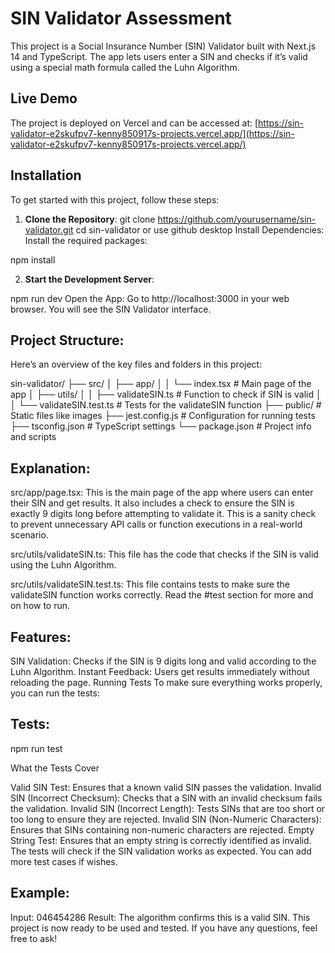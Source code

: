 # SIN Validator Assessment

This project is a Social Insurance Number (SIN) Validator built with Next.js 14 and TypeScript. The app lets users enter a SIN and checks if it’s valid using a special math formula called the Luhn Algorithm.


## Live Demo

The project is deployed on Vercel and can be accessed at:
[https://sin-validator-e2skufpv7-kenny850917s-projects.vercel.app/](https://sin-validator-e2skufpv7-kenny850917s-projects.vercel.app/)

## Installation

To get started with this project, follow these steps:

1. **Clone the Repository**:
   git clone https://github.com/yourusername/sin-validator.git
   cd sin-validator
   or use github desktop
Install Dependencies: Install the required packages:

npm install

2. **Start the Development Server**:

npm run dev
Open the App: Go to http://localhost:3000 in your web browser. You will see the SIN Validator interface.

## Project Structure:
Here’s an overview of the key files and folders in this project:

sin-validator/
├── src/
│   ├── app/
│   │   └── index.tsx              # Main page of the app
│   ├── utils/
│   │   ├── validateSIN.ts         # Function to check if SIN is valid
│   │   └── validateSIN.test.ts    # Tests for the validateSIN function
├── public/                        # Static files like images
├── jest.config.js                 # Configuration for running tests
├── tsconfig.json                  # TypeScript settings
└── package.json                   # Project info and scripts

## Explanation:
src/app/page.tsx: This is the main page of the app where users can enter their SIN and get results. It also includes a check to ensure the SIN is exactly 9 digits long before attempting to validate it. This is a sanity check to prevent unnecessary API calls or function executions in a real-world scenario.

src/utils/validateSIN.ts: This file has the code that checks if the SIN is valid using the Luhn Algorithm.

src/utils/validateSIN.test.ts: This file contains tests to make sure the validateSIN function works correctly. Read the #test section for more and on how to run.

## Features:
SIN Validation: Checks if the SIN is 9 digits long and valid according to the Luhn Algorithm.
Instant Feedback: Users get results immediately without reloading the page.
Running Tests
To make sure everything works properly, you can run the tests:

## Tests:
npm run test

What the Tests Cover

Valid SIN Test: Ensures that a known valid SIN passes the validation.
Invalid SIN (Incorrect Checksum): Checks that a SIN with an invalid checksum fails the validation.
Invalid SIN (Incorrect Length): Tests SINs that are too short or too long to ensure they are rejected.
Invalid SIN (Non-Numeric Characters): Ensures that SINs containing non-numeric characters are rejected.
Empty String Test: Ensures that an empty string is correctly identified as invalid.
The tests will check if the SIN validation works as expected. You can add more test cases if wishes.

## Example:
Input: 046454286
Result: The algorithm confirms this is a valid SIN.
This project is now ready to be used and tested. If you have any questions, feel free to ask!
